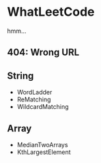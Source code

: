 # WhatLeetCode
hmm... 

## 404: Wrong URL

## String

* WordLadder
* ReMatching
* WildcardMatching

## Array

* MedianTwoArrays
* KthLargestElement
